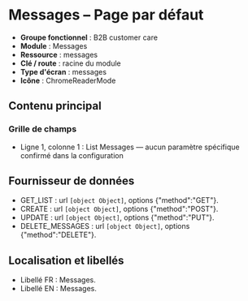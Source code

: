 # Messages – Page par défaut

- **Groupe fonctionnel** : B2B customer care
- **Module** : Messages
- **Ressource** : messages
- **Clé / route** : racine du module
- **Type d'écran** : messages
- **Icône** : ChromeReaderMode

## Contenu principal
### Grille de champs
- Ligne 1, colonne 1 : List Messages — aucun paramètre spécifique confirmé dans la configuration

## Fournisseur de données
- GET_LIST : url `[object Object]`, options {"method":"GET"}.
- CREATE : url `[object Object]`, options {"method":"POST"}.
- UPDATE : url `[object Object]`, options {"method":"PUT"}.
- DELETE_MESSAGES : url `[object Object]`, options {"method":"DELETE"}.

## Localisation et libellés
- Libellé FR : Messages.
- Libellé EN : Messages.